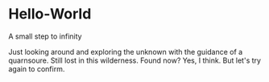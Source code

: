 # Hello-World
A small step to infinity

Just looking around and exploring the unknown with the guidance of a quarnsoure.
Still lost in this wilderness.
Found now?
Yes, I think. But let's try again to confirm.